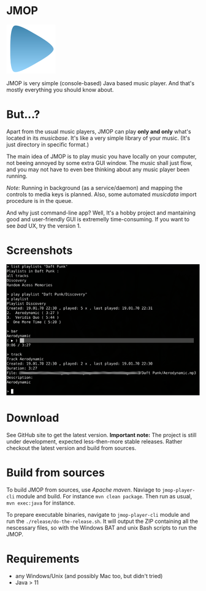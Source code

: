 # JMOP

 ![logo](graphics/logo.svg) 

JMOP is very simple (console-based) Java based music player. And that's mostly everything you should know about.

# But...?

Apart from the usual music players, JMOP can play **only and only** what's located in its _musicbase_. It's like a very simple library of your music. (It's just directory in specific format.)

The main idea of JMOP is to play music you have locally on your computer, not beeing annoyed by some extra GUI window. The music shall just flow, and you may not have to even bee thinking about any music player been running.

*Note:* Running in background (as a service/daemon) and mapping the controls to media keys is planned. Also, some automated _musicdata_ import procedure is in the queue. 

And why just command-line app? Well, It's a hobby project and mantaining good and user-friendly GUI is extremelly time-consuming. If you want to see _bad_ UX, try the version 1.

# Screenshots
![Working with JMOP](screens/jmop-cli.png) 
 
# Download
See GitHub [](https://github.com/martlin2cz/jmop/releases "Releases") site to get the latest version. **Important note:** The project is still under development, expected less-then-more stable releases. Rather checkout the latest version and build from sources.

# Build from sources
To build JMOP from sources, use _Apache maven_. Naviage to `jmop-player-cli` module and build. For instance `mvn clean package`. Then run as usual, `mvn exec:java` for instance.

To prepare executable binaries, navigate to `jmop-player-cli` module and run the `./release/do-the-release.sh`. It will output the ZIP containing all the nescessary files, so with the Windows BAT and unix Bash scripts to run the JMOP.

# Requirements
- any Windows/Unix (and possibly Mac too, but didn't tried)
- Java > 11

